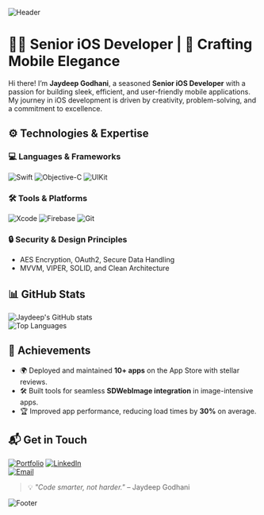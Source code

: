 ![Header](https://capsule-render.vercel.app/api?type=waving&color=0:ff6f61,100:ffc371&height=200&section=header&text=Jaydeep%20Godhani&fontSize=40&fontColor=ffffff)

# 👨‍💻 Senior iOS Developer | 🚀 Crafting Mobile Elegance

Hi there! I’m **Jaydeep Godhani**, a seasoned **Senior iOS Developer** with a passion for building sleek, efficient, and user-friendly mobile applications. My journey in iOS development is driven by creativity, problem-solving, and a commitment to excellence.

## ⚙️ Technologies & Expertise
### 💻 Languages & Frameworks
![Swift](https://img.shields.io/badge/Swift-FA7343?style=for-the-badge&logo=swift&logoColor=white)
![Objective-C](https://img.shields.io/badge/Objective--C-1572B6?style=for-the-badge&logo=c&logoColor=white)
![UIKit](https://img.shields.io/badge/UIKit-02569B?style=for-the-badge&logo=apple&logoColor=white)

### 🛠 Tools & Platforms
![Xcode](https://img.shields.io/badge/Xcode-1572B6?style=for-the-badge&logo=xcode&logoColor=white)
![Firebase](https://img.shields.io/badge/Firebase-FFCA28?style=for-the-badge&logo=firebase&logoColor=black)
![Git](https://img.shields.io/badge/Git-F05032?style=for-the-badge&logo=git&logoColor=white)

### 🔒 Security & Design Principles
- AES Encryption, OAuth2, Secure Data Handling  
- MVVM, VIPER, SOLID, and Clean Architecture

## 📊 GitHub Stats

![Jaydeep's GitHub stats](https://github-readme-stats.vercel.app/api?username=jaydeep-godhani&show_icons=true&theme=radical&count_private=true)  
![Top Languages](https://github-readme-stats.vercel.app/api/top-langs/?username=jaydeep-godhani&layout=compact&theme=radical)

## 🌟 Achievements
- 🌍 Deployed and maintained **10+ apps** on the App Store with stellar reviews.  
- 🛠 Built tools for seamless **SDWebImage integration** in image-intensive apps.  
- 🏆 Improved app performance, reducing load times by **30%** on average.

## 📬 Get in Touch
[![Portfolio](https://img.shields.io/badge/Portfolio-0052CC?style=for-the-badge&logo=About.me&logoColor=white)]([https://your-portfolio-link.com](https://jaydeepgodhani-portfolio.web.app))  
[![LinkedIn](https://img.shields.io/badge/LinkedIn-0A66C2?style=for-the-badge&logo=linkedin&logoColor=white)]((https://www.linkedin.com/in/jaydeep-godhani-4b08301b3))  
[![Email](https://img.shields.io/badge/Email-D14836?style=for-the-badge&logo=gmail&logoColor=white)](mailto:jaydeepgodhani5201@gmail.com)

> 💡 _"Code smarter, not harder."_ – Jaydeep Godhani

![Footer](https://capsule-render.vercel.app/api?type=waving&color=0:ffc371,100:ff6f61&height=100&section=footer)
